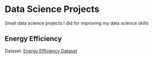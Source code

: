 # Data Science Projects
Small data science projects I did for improving my data science skills

## Energy Efficiency
Dataset: [Energy Efficiency Dataset](https://www.kaggle.com/elikplim/eergy-efficiency-dataset)
